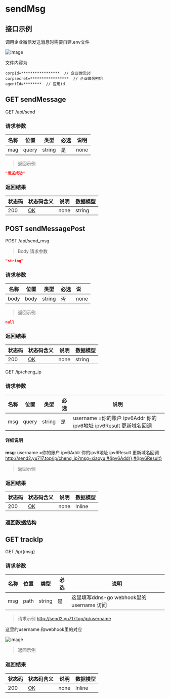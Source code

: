 # sendMsg



## 接口示例



调用企业微信发送消息时需要自建.env文件  

![image](https://github.com/user-attachments/assets/f1cf7a02-cf09-4387-9a56-ae1c7c297758)




文件内容为

```
corpId=*****************  // 企业微信id
corpsecret=*****************  // 企业微信密钥
agentId=********  // 应用id
```



## GET sendMessage

GET /api/send

### 请求参数

| 名称 | 位置  | 类型   | 必选 | 说明 |
| ---- | ----- | ------ | ---- | ---- |
| mag  | query | string | 是   | none |

> 返回示例

```json
"发送成功"
```

### 返回结果

| 状态码 | 状态码含义                                              | 说明 | 数据模型 |
| ------ | ------------------------------------------------------- | ---- | -------- |
| 200    | [OK](https://tools.ietf.org/html/rfc7231#section-6.3.1) | none | string   |

## POST sendMessagePost

POST /api/send_msg

> Body 请求参数

```json
"string"
```

### 请求参数

| 名称 | 位置 | 类型   | 必选 | 说   |
| ---- | ---- | ------ | ---- | :--- |
| body | body | string | 否   | none |

> 返回示例

```json
null
```

### 返回结果

| 状态码 | 状态码含义                                              | 说明 | 数据模型 |
| ------ | ------------------------------------------------------- | ---- | -------- |
| 200    | [OK](https://tools.ietf.org/html/rfc7231#section-6.3.1) | none | string   |

GET /ip/cheng_ip

### 请求参数

| 名称 | 位置  | 类型   | 必选 | 说明                                                         |
| ---- | ----- | ------ | ---- | ------------------------------------------------------------ |
| msg  | query | string | 是   | username  =你的账户  ipv6Addr 你的ipv6地址 ipv6Result  更新域名回调 |

#### 详细说明

**msg**:  username  =你的账户  ipv6Addr 你的ipv6地址 ipv6Result  更新域名回调
http://send2.yu717.top/ip/cheng_ip?msg=xiaoyu,#{ipv6Addr},#{ipv6Result}

> 返回示例

### 返回结果

| 状态码 | 状态码含义                                              | 说明 | 数据模型 |
| ------ | ------------------------------------------------------- | ---- | -------- |
| 200    | [OK](https://tools.ietf.org/html/rfc7231#section-6.3.1) | none | Inline   |

### 返回数据结构

## GET trackIp

GET /ip/{msg}

### 请求参数

| 名称 | 位置 | 类型   | 必选 | 说明                                     |
| ---- | ---- | ------ | ---- | ---------------------------------------- |
| msg  | path | string | 是   | 这里填写ddns-go webhook里的username 访问 |

> 请求示例  http://send2.yu717.top/ip/username



这里的username 和webhook里的对应

![image](https://github.com/user-attachments/assets/391868ec-8cce-467d-9c95-5b7ade07ee4b)


> 返回示例

### 返回结果

| 状态码 | 状态码含义                                              | 说明 | 数据模型 |
| ------ | ------------------------------------------------------- | ---- | -------- |
| 200    | [OK](https://tools.ietf.org/html/rfc7231#section-6.3.1) | none | Inline   |





